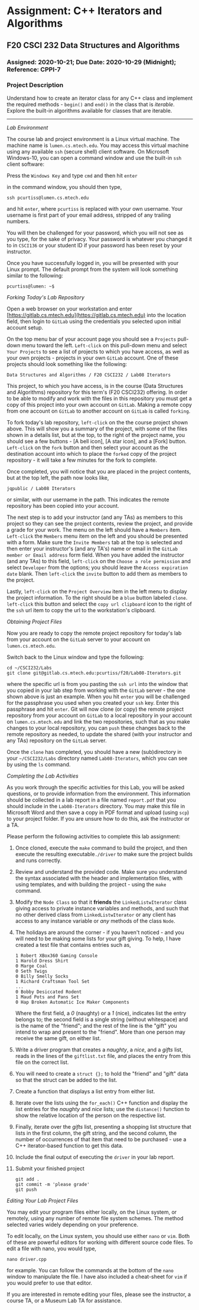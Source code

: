 # Assignment: C++ Iterators and Algorithms
## F20 CSCI 232 Data Structures and Algorithms
### Assigned: 2020-10-21; Due Date: 2020-10-29 (Midnight); Reference: CPPI-7

### Project Description

Understand how to create an iterator class for any C++ class and implement the required methods - `begin()` and `end()` in the class that is _iterable_. Explore the built-in algorithms available for classes that are iterable. 

---

_Lab Environment_

The course lab and project environment is a Linux virtual machine. The machine name is `lumen.cs.mtech.edu`. You may access this virtual machine using any available `ssh` (secure shell) client software. On Microsoft Windows-10, you can open a command window and use the built-in `ssh` client software:

Press the `Windows Key` and type `cmd` and then hit `enter`

in the command window, you should then type,

`ssh pcurtiss@lumen.cs.mtech.edu`

and hit `enter`, where `pcurtiss` is replaced with your own username. Your username is first part of your email address, stripped of any trailing numbers. 

You will then be challenged for your password, which you will not see as you type, for the sake of privacy. Your password is whatever you changed it to in `CSCI136` or your student ID if your password has been reset by your instructor. 

Once you have successfully logged in, you will be presented with your Linux prompt. The default prompt from the system will look something similar to the following: 

`pcurtiss@lumen: ~$`

_Forking Today's Lab Repository_

Open a web browser on your workstation and enter [https://gitlab.cs.mtech.edu](https://gitlab.cs.mtech.edu) into the location field, then login to `GitLab` using the credentials you selected upon initial account setup.

On the top menu bar of your account page you should see a `Projects` pull-down menu toward the left. `Left-click` on this pull-down menu and select `Your Projects` to see a list of projects to which you have access, as well as your own projects - projects in your own `GitLab` account. One of these projects should look something like the following:

```
Data Structures and Algorithms / F20 CSCI232 / Lab08 Iterators
```

This project, to which you have access, is in the course (Data Structures and Algorithms) repository for this term's (F20 CSCI232) offering. In order to be able to modify and work with the files in this repository you must get a copy of this project into your own account on `GitLab`. Making a remote copy from one account on `GitLab` to another account on `GitLab` is called `forking`. 

To fork today's lab repository, `left-click` on the the course project shown above. This will show you a summary of the project, with some of the files shown in a details list, but at the top, to the right of the project name, you should see a few buttons - [A bell icon], [A star icon], and a [Fork] button. `Left-click` on the `fork` button and then select your account as the destination account into which to place the `forked` copy of the project repository - it will take a few minutes for the fork to complete. 

Once completed, you will notice that you are placed in the project contents, but at the top left, the path now looks like,

```
jqpublic / Lab08 Iterators
```

or similar, with our username in the path. This indicates the remote repository has been copied into your account. 

The next step is to add your instructor (and any TAs) as members to this project so they can see the project contents, review the project, and provide a grade for your work. The menu on the left should have a `Members` item. `Left-click` the `Members` menu item on the left and you should be presented with a form. Make sure the `Invite Members` tab at the top is selected and then enter your instructor's (and any TA's) name or email in the `GitLab member or Email address` form field. When you have added the instructor (and any TAs) to this field, `left-click` on the `Choose a role permission` and select `Developer` from the options; you should leave the `Access expiration date` blank. Then `left-click` the `invite` button to add them as members to the project. 

Lastly, `left-click` on the `Project Overview` item in the left menu to display the project information. To the right should be a `blue` button labeled `clone`. `left-click` this button and select the `copy url clipboard` icon to the right of the `ssh` url item to copy the url to the workstation's clipboard. 

_Obtaining Project Files_

Now you are ready to copy the remote project repository for today's lab from your account on the `GitLab` server to your account on `lumen.cs.mtech.edu`. 

Switch back to the Linux window and type the following: 

```
cd ~/CSCI232/Labs
git clone git@gitlab.cs.mtech.edu:pcurtiss/f20/Lab08-Iterators.git
```

where the specific url is from you pasting the `ssh url` into the window that you copied in your lab step from working with the `GitLab` server - the one shown above is just an example. When you hit `enter` you will be challenged for the passphrase you used when you created your `ssh` key. Enter this passphrase and hit `enter`. Git will now clone (or copy) the remote project repository from your account on `GitLab` to a local repository in your account on `lumen.cs.mtech.edu` and link the two repositories, such that as you make changes to your local repository, you can `push` these changes back to the remote repository as needed, to update the shared (with your instructor and any TAs) repository on the `GitLab` server. 

Once the `clone` has completed, you should have a new (sub)directory in your `~/CSCI232/Labs` directory named `Lab08-Iterators`, which you can see by using the `ls` command. 

_Completing the Lab Activities_

As you work through the specific activities for this Lab, you will be asked questions, or to provide information from the environment. This information should be collected in a lab report in a file named `report.pdf` that you should include in the `Lab08-Iterators` directory. You may make this file in Microsoft Word and then save a copy in PDF format and upload (using `scp`) to your project folder. If you are unsure how to do this, ask the instructor or a TA. 

Please perform the following activities to complete this lab assignment: 

1. Once cloned, execute the `make` command to build the project, and then execute the resulting executable`./driver` to make sure the project builds and runs correctly. 

1. Review and understand the provided code. Make sure you understand the syntax associated with the header and implementation files, with using templates, and with building the project - using the `make` command. 

1. Modify the `Node Class` so that it **friends** the `LinkedListwIterator` class giving access to private instance variables and methods, and such that no other derived class from `LinkedListwIterator` or any client has access to any instance variable or _any_ methods of the class `Node`.

1. The holidays are around the corner - if you haven't noticed - and you will need to be making some lists for your gift giving. To help, I have created a test file that contains entries such as,  
	
	```
	1 Robert XBox360 Gaming Console  
	1 Harold Dress Shirt  
	0 Marge Coal  
	0 Seth Twigs
	0 Billy Smelly Socks  
	1 Richard Craftsman Tool Set  
	...  
	0 Bobby Desiccated Rodent  
	1 Maud Pots and Pans Set  
	0 Hap Broken Automatic Ice Maker Components  
	```
	
	Where the first field, a _0_ (naughty) or a _1_ (nice), indicates list the entry belongs to; the second field is a single string (without whitespace) and is the name of the "friend"; and the rest of the line is the "gift" you intend to wrap and present to the "friend". More than one person may receive the same gift, on either list.

1. Write a driver program that creates a _naughty_, a _nice_, and a _gifts_ list, reads in the lines of the `giftlist.txt` file, and places the entry from this file on the correct list.

1. You will need to create a `struct {};` to hold the "friend" and "gift" data so that the struct can be added to the list.

1. Create a function that displays a list entry from either list.	
1. Iterate over the lists using the `for_each()` C++ function and display the list entries for the _naughty_ and _nice_ lists; use the `distance()` function to show the relative location of the person on the respective list.

1. Finally, iterate over the _gifts_ list, presenting a shopping list structure that lists in the first column, the gift string, and the second column, the number of occurrences of that item that need to be purchased - use a C++ iterator-based function to get this data. 
	
1. Include the final output of executing the `driver` in your lab report. 

99. Submit your finished project

    ```
    git add .  
    git commit -m 'please grade'  
    git push  
    ```

_Editing Your Lab Project Files_

You may edit your program files either locally, on the Linux system, or remotely, using any number of remote file system schemes. The method selected varies widely depending on your preference. 

To edit locally, on the Linux system, you should use either `nano` or `vim`. Both of these are powerful editors for working with different source code files. To edit a file with nano, you would type, 

```
nano driver.cpp
``` 

for example. You can follow the commands at the bottom of the `nano` window to manipulate the file. I have also included a cheat-sheet for `vim` if you would prefer to use that editor. 

If you are interested in remote editing your files, please see the instructor, a course TA, or a Museum Lab TA for assistance. 
